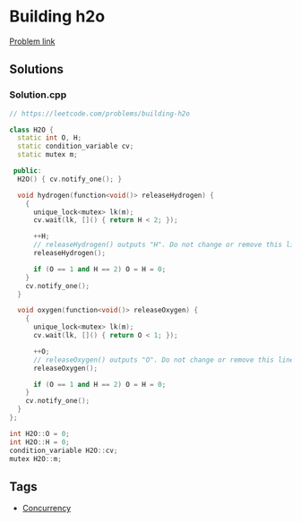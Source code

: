 # Building h2o

[Problem link](https://leetcode.com/problems/building-h2o)

## Solutions


### Solution.cpp
```cpp
// https://leetcode.com/problems/building-h2o

class H2O {
  static int O, H;
  static condition_variable cv;
  static mutex m;

 public:
  H2O() { cv.notify_one(); }

  void hydrogen(function<void()> releaseHydrogen) {
    {
      unique_lock<mutex> lk(m);
      cv.wait(lk, []() { return H < 2; });

      ++H;
      // releaseHydrogen() outputs "H". Do not change or remove this line.
      releaseHydrogen();

      if (O == 1 and H == 2) O = H = 0;
    }
    cv.notify_one();
  }

  void oxygen(function<void()> releaseOxygen) {
    {
      unique_lock<mutex> lk(m);
      cv.wait(lk, []() { return O < 1; });

      ++O;
      // releaseOxygen() outputs "O". Do not change or remove this line.
      releaseOxygen();

      if (O == 1 and H == 2) O = H = 0;
    }
    cv.notify_one();
  }
};

int H2O::O = 0;
int H2O::H = 0;
condition_variable H2O::cv;
mutex H2O::m;
```
## Tags

* [Concurrency](/Collections/concurrency.md#concurrency)

